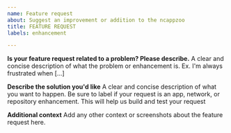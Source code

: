 ```yaml
---
name: Feature request
about: Suggest an improvement or addition to the ncappzoo
title: FEATURE REQUEST
labels: enhancement

---
```


**Is your feature request related to a problem? Please describe.**
A clear and concise description of what the problem or enhancement is. Ex. I'm always frustrated when [...]

**Describe the solution you'd like**
A clear and concise description of what you want to happen. Be sure to label if your request is an app, network, or repository enhancement. This will help us build and test your request

**Additional context**
Add any other context or screenshots about the feature request here.
